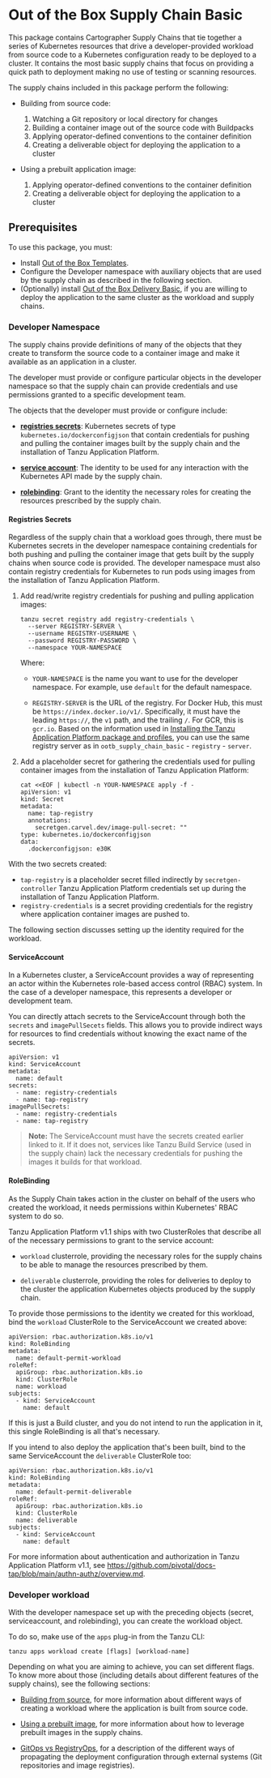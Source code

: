 # Out of the Box Supply Chain Basic

This package contains Cartographer Supply Chains that tie together a series of
Kubernetes resources that drive a developer-provided workload from source code
to a Kubernetes configuration ready to be deployed to a cluster.
It contains the most basic supply chains that focus on providing a quick path
to deployment making no use of testing or scanning resources.

The supply chains included in this package perform the following:

- Building from source code:

  1. Watching a Git repository or local directory for changes
  1. Building a container image out of the source code with Buildpacks
  1. Applying operator-defined conventions to the container definition
  1. Creating a deliverable object for deploying the application to a cluster

- Using a prebuilt application image:

  1. Applying operator-defined conventions to the container definition
  1. Creating a deliverable object for deploying the application to a cluster


## <a id="prerequisites"></a> Prerequisites

To use this package, you must:

- Install [Out of the Box Templates](ootb-templates.html).
- Configure the Developer namespace with auxiliary objects that are used by the
  supply chain as described in the following section.
- (Optionally) install [Out of the Box Delivery
  Basic](ootb-delivery-basic.html), if you are willing to deploy the application to the
same cluster as the workload and supply chains.


### <a id="developer-namespace"></a> Developer Namespace

The supply chains provide definitions of many of the objects that they create
to transform the source code to a container image and make it available as an
application in a cluster.

The developer must provide or configure particular objects in the developer
namespace so that the supply chain can provide credentials and use permissions
granted to a specific development team.

The objects that the developer must provide or configure include:

- **[registries secrets](#registries-secrets)**: Kubernetes secrets of type
  `kubernetes.io/dockerconfigjson` that contain credentials for pushing and
  pulling the container images built by the supply chain and the
  installation of Tanzu Application Platform.

- **[service account](#service-account)**: The identity to be used for any
  interaction with the Kubernetes API made by the supply chain.

- **[rolebinding](#rolebinding)**: Grant to the identity the necessary roles
  for creating the resources prescribed by the supply chain.



#### <a id="registries-secrets"></a> Registries Secrets

Regardless of the supply chain that a workload goes through, there must be
Kubernetes secrets in the developer namespace containing credentials for both
pushing and pulling the container image that gets built by the supply chains
when source code is provided. The developer namespace must also contain
registry credentials for Kubernetes to
run pods using images from the installation of Tanzu Application Platform.

1. Add read/write registry credentials for pushing and pulling application images:

    ```console
    tanzu secret registry add registry-credentials \
      --server REGISTRY-SERVER \
      --username REGISTRY-USERNAME \
      --password REGISTRY-PASSWORD \
      --namespace YOUR-NAMESPACE
    ```

    Where:

    - `YOUR-NAMESPACE` is the name you want to use for the developer
      namespace. For example, use `default` for the default namespace.

    - `REGISTRY-SERVER` is the URL of the registry. For Docker Hub, this must be
      `https://index.docker.io/v1/`. Specifically, it must have the leading
      `https://`, the `v1` path, and the trailing `/`. For GCR, this is
      `gcr.io`.  Based on the information used in [Installing the Tanzu
      Application Platform package and profiles](../install.md), you can use the
      same registry server as in `ootb_supply_chain_basic` - `registry` -
      `server`.

1. Add a placeholder secret for gathering the credentials used for pulling
   container images from the installation of Tanzu Application Platform:

    ```console
    cat <<EOF | kubectl -n YOUR-NAMESPACE apply -f -
    apiVersion: v1
    kind: Secret
    metadata:
      name: tap-registry
      annotations:
        secretgen.carvel.dev/image-pull-secret: ""
    type: kubernetes.io/dockerconfigjson
    data:
      .dockerconfigjson: e30K
    ```

With the two secrets created:

- `tap-registry` is a placeholder secret filled indirectly by
  `secretgen-controller` Tanzu Application Platform credentials set up during the installation of Tanzu Application Platform.
- `registry-credentials` is a secret providing credentials for the registry where
  application container images are pushed to.

The following section discusses setting up the identity required for the workload.


#### <a id="service-account"></a> ServiceAccount

In a Kubernetes cluster, a ServiceAccount provides a way of representing an
actor within the Kubernetes role-based access control (RBAC) system. In the case
of a developer namespace, this represents a developer or development team.

You can directly attach secrets to the ServiceAccount through both the `secrets`
and `imagePullSecets` fields. This allows you to provide indirect ways for
resources to find credentials without knowing the exact name of
the secrets.

```console
apiVersion: v1
kind: ServiceAccount
metadata:
  name: default
secrets:
  - name: registry-credentials
  - name: tap-registry
imagePullSecrets:
  - name: registry-credentials
  - name: tap-registry
```

> **Note:** The ServiceAccount must have the secrets created earlier linked to it. If
> it does not, services like Tanzu Build Service (used in the supply chain)
> lack the necessary credentials for pushing the images it builds for that
> workload.


#### <a id="rolebinding"></a> RoleBinding

As the Supply Chain takes action in the cluster on behalf of the users who
created the workload, it needs permissions within Kubernetes' RBAC system to do
so.

Tanzu Application Platform v1.1 ships with two ClusterRoles that describe all of the necessary
permissions to grant to the service account:

- `workload` clusterrole, providing the necessary roles for the supply chains
  to be able to manage the resources prescribed by them.

- `deliverable` clusterrole, providing the roles for deliveries to deploy to
  the cluster the application Kubernetes objects produced by the supply chain.

To provide those permissions to the identity we created for this workload, bind
the `workload` ClusterRole to the ServiceAccount we created above:

```console
apiVersion: rbac.authorization.k8s.io/v1
kind: RoleBinding
metadata:
  name: default-permit-workload
roleRef:
  apiGroup: rbac.authorization.k8s.io
  kind: ClusterRole
  name: workload
subjects:
  - kind: ServiceAccount
    name: default
```

If this is just a Build cluster, and you do not intend to run the application in
it, this single RoleBinding is all that's necessary.

If you intend to also deploy the application that's been built, bind to the same
ServiceAccount the `deliverable` ClusterRole too:

```console
apiVersion: rbac.authorization.k8s.io/v1
kind: RoleBinding
metadata:
  name: default-permit-deliverable
roleRef:
  apiGroup: rbac.authorization.k8s.io
  kind: ClusterRole
  name: deliverable
subjects:
  - kind: ServiceAccount
    name: default
```

For more information about authentication and authorization in Tanzu Application Platform v1.1, see
https://github.com/pivotal/docs-tap/blob/main/authn-authz/overview.md.

### <a id="developer-workload"></a> Developer workload

With the developer namespace set up with the preceding objects (secret,
serviceaccount, and rolebinding), you can create the workload object.

To do so, make use of the `apps` plug-in from the Tanzu CLI:

```console
tanzu apps workload create [flags] [workload-name]
```

Depending on what you are aiming to achieve, you can set different flags.
To know more about those (including details about different features
of the supply chains), see the following sections:

- [Building from source](building-from-source.md), for more information about
  different ways of creating a workload where the application is built from
  source code.

- [Using a prebuilt image](pre-built-image.md), for more information about how to
  leverage prebuilt images in the supply chains.

- [GitOps vs RegistryOps](gitops-vs-regops.md), for a description of the
  different ways of propagating the deployment configuration through external
  systems (Git repositories and image registries).
